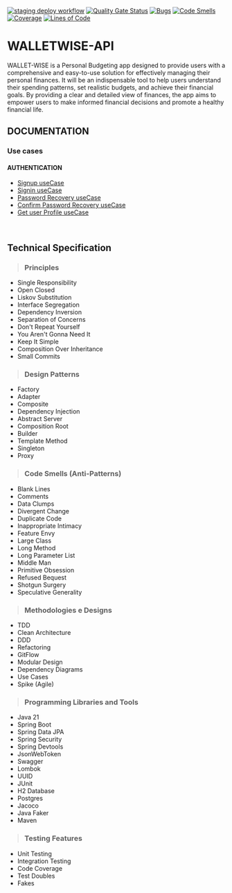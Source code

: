 [![staging deploy workflow](https://github.com/gervasioartur/walletwise-api/actions/workflows/staging-deploy.yml/badge.svg)](https://github.com/gervasioartur/walletwise-api/actions/workflows/staging-deploy.yml)
[![Quality Gate Status](https://sonarcloud.io/api/project_badges/measure?project=walletwise-api&metric=alert_status)](https://sonarcloud.io/summary/new_code?id=walletwise-api)
[![Bugs](https://sonarcloud.io/api/project_badges/measure?project=walletwise-api&metric=bugs)](https://sonarcloud.io/summary/new_code?id=walletwise-api)
[![Code Smells](https://sonarcloud.io/api/project_badges/measure?project=walletwise-api&metric=code_smells)](https://sonarcloud.io/summary/new_code?id=walletwise-api)
[![Coverage](https://sonarcloud.io/api/project_badges/measure?project=walletwise-api&metric=coverage)](https://sonarcloud.io/summary/new_code?id=walletwise-api)
[![Lines of Code](https://sonarcloud.io/api/project_badges/measure?project=walletwise-api&metric=ncloc)](https://sonarcloud.io/summary/new_code?id=walletwise-api)

# **WALLETWISE-API**

WALLET-WISE is a Personal Budgeting app designed to provide users with a comprehensive and
easy-to-use solution for effectively managing their personal finances. It will be an indispensable tool
to help users understand their spending patterns,
set realistic budgets, and achieve their financial goals. By providing a clear and detailed view of finances,
the app aims to empower users to make informed financial decisions and promote a healthy financial life.

## DOCUMENTATION

### Use cases

#### AUTHENTICATION

- [Signup useCase](docs/useCases/signup/signup.md)
- [Signin useCase](docs/useCases/signin/signin.md)
- [Password Recovery useCase](docs/useCases/passwordRecovery/passwordRecovery.md)
- [Confirm Password Recovery useCase](docs/useCases/confirmPasswordRecovery/confirmPasswordRecovery.md)
- [Get user Profile useCase](docs/useCases/getUserProfile/getUserProfile.md)

<br/>

## Technical Specification

> ### Principles

* Single Responsibility
* Open Closed
* Liskov Substitution
* Interface Segregation
* Dependency Inversion
* Separation of Concerns
* Don't Repeat Yourself
* You Aren't Gonna Need It
* Keep It Simple
* Composition Over Inheritance
* Small Commits

> ### Design Patterns

* Factory
* Adapter
* Composite
* Dependency Injection
* Abstract Server
* Composition Root
* Builder
* Template Method
* Singleton
* Proxy

> ### Code Smells (Anti-Patterns)

* Blank Lines
* Comments
* Data Clumps
* Divergent Change
* Duplicate Code
* Inappropriate Intimacy
* Feature Envy
* Large Class
* Long Method
* Long Parameter List
* Middle Man
* Primitive Obsession
* Refused Bequest
* Shotgun Surgery
* Speculative Generality

> ### Methodologies e Designs

* TDD
* Clean Architecture
* DDD
* Refactoring
* GitFlow
* Modular Design
* Dependency Diagrams
* Use Cases
* Spike (Agile)

> ### Programming Libraries and Tools

* Java 21
* Spring Boot
* Spring Data JPA
* Spring Security
* Spring Devtools
* JsonWebToken
* Swagger
* Lombok
* UUID
* JUnit
* H2 Database
* Postgres
* Jacoco
* Java Faker
* Maven

> ### Testing Features

* Unit Testing
* Integration Testing
* Code Coverage
* Test Doubles
* Fakes

